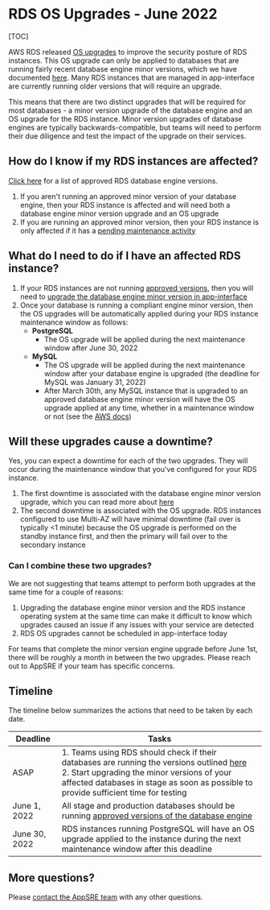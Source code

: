 # RDS OS Upgrades - June 2022

[TOC]

AWS RDS released [OS upgrades](https://docs.aws.amazon.com/AmazonRDS/latest/UserGuide/USER_UpgradeDBInstance.Maintenance.html#Mandatory_OS_Updates) to improve the security posture of RDS instances. This OS upgrade can only be applied to databases that are running fairly recent database engine minor versions, which we have documented [here](/README.md#approved-rds-versions). Many RDS instances that are managed in app-interface are currently running older versions that will require an upgrade.

This means that there are two distinct upgrades that will be required for most databases - a minor version upgrade of the database engine and an OS upgrade for the RDS instance. Minor version upgrades of database engines are typically backwards-compatible, but teams will need to perform their due diligence and test the impact of the upgrade on their services.

## How do I know if my RDS instances are affected?

[Click here](/README.md#approved-rds-versions) for a list of approved RDS database engine versions.

1. If you aren't running an approved minor version of your database engine, then your RDS instance is affected and will need both a database engine minor version upgrade and an OS upgrade
2. If you are running an approved minor version, then your RDS instance is only affected if it has a [pending maintenance activity](https://docs.aws.amazon.com/AmazonRDS/latest/UserGuide/USER_UpgradeDBInstance.Maintenance.html#USER_UpgradeDBInstance.Maintenance.Viewing)

## What do I need to do if I have an affected RDS instance?

1. If your RDS instances are not running [approved versions](/README.md#approved-rds-versions), then you will need to [upgrade the database engine minor version in app-interface](/README.md#rds-minor-version-upgrades)
2. Once your database is running a compliant engine minor version, then the OS upgrades will be automatically applied during your RDS instance maintenance window as follows:
   * **PostgreSQL**
     * The OS upgrade will be applied during the next maintenance window after June 30, 2022
   * **MySQL**
     * The OS upgrade will be applied during the next maintenance window after your database engine is upgraded (the deadline for MySQL was January 31, 2022)
     * After March 30th, any MySQL instance that is upgraded to an approved database engine minor version will have the OS upgrade applied at any time, whether in a maintenance window or not (see the [AWS docs](https://docs.aws.amazon.com/AmazonRDS/latest/UserGuide/USER_UpgradeDBInstance.Maintenance.html#Mandatory_OS_Updates))

## Will these upgrades cause a downtime?

Yes, you can expect a downtime for each of the two upgrades. They will occur during the maintenance window that you've configured for your RDS instance.

1. The first downtime is associated with the database engine minor version upgrade, which you can read more about [here](/README.md#rds-minor-version-upgrades)
2. The second downtime is associated with the OS upgrade. RDS instances configured to use Multi-AZ will have minimal downtime (fail over is typically <1 minute) because the OS upgrade is performed on the standby instance first, and then the primary will fail over to the secondary instance

### Can I combine these two upgrades?

We are not suggesting that teams attempt to perform both upgrades at the same time for a couple of reasons:

1. Upgrading the database engine minor version and the RDS instance operating system at the same time can make it difficult to know which upgrades caused an issue if any issues with your service are detected
2. RDS OS upgrades cannot be scheduled in app-interface today

For teams that complete the minor version engine upgrade before June 1st, there will be roughly a month in between the two upgrades. Please reach out to AppSRE if your team has specific concerns.

## Timeline

The timeline below summarizes the actions that need to be taken by each date.

| Deadline      | Tasks |
| ----------- | ----------- |
| ASAP      | 1. Teams using RDS should check if their databases are running the versions outlined [here](/README.md#approved-rds-versions)<br>2. Start upgrading the minor versions of your affected databases in stage as soon as possible to provide sufficient time for testing       |
| June 1, 2022   | All stage and production databases should be running [approved versions of the database engine](/README.md#approved-rds-versions)       |
| June 30, 2022   | RDS instances running PostgreSQL will have an OS upgrade applied to the instance during the next maintenance window after this deadline      |

## More questions?

Please [contact the AppSRE team](/FAQ.md#contacting-appsre) with any other questions.
